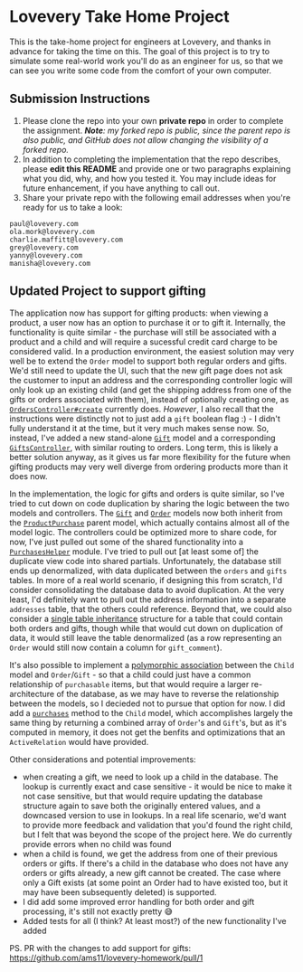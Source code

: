 # Lovevery Take Home Project

This is the take-home project for engineers at Lovevery, and thanks in advance for taking the time on this.  The
goal of this project is to try to simulate some real-world work you'll do as an engineer for us, so that we can
see you write some code from the comfort of your own computer.

## Submission Instructions

1. Please clone the repo into your own **private repo** in order to complete the assignment.
_**Note**: my forked repo is public, since the parent repo is also public, and GitHub does not allow changing the visibility of a forked repo._
1. In addition to completing the implementation that the repo describes, please **edit this README** and provide one or two paragraphs explaining what you did, why, and how you tested it. You may include ideas for future enhancement, if you have anything to call out.
1. Share your private repo with the following email addresses when you're ready for us to take a look:

```
paul@lovevery.com
ola.mork@lovevery.com
charlie.maffitt@lovevery.com
grey@lovevery.com
yanny@lovevery.com
manisha@lovevery.com
```

## Updated Project to support gifting

The application now has support for gifting products: when viewing a product, a user now has an option to purchase it or to gift it. Internally, the functionality is quite similar - the purchase will still be associated with a product and a child and will require a sucessful credit card charge to be considered valid. In a production environment, the easiest solution may very well be to extend the `Order` model to support both regular orders and gifts. We'd still need to update the UI, such that the new gift page does not ask the customer to input an address and the corresponding controller logic will only look up an existing child (and get the shipping address from one of the gifts or orders associated with them), instead of optionally creating one, as [`OrdersController#create`](https://github.com/ams11/lovevery-homework/blob/48410e66febb0281524534971a3eba09861519b1/app/controllers/orders_controller.rb#L11) currently does. _However_, I also recall that the instructions were distinctly not to just add a `gift` boolean flag :) - I didn't fully understand it at the time, but it very much makes sense now. So, instead, I've added a new stand-alone [`Gift`](https://github.com/ams11/lovevery-homework/blob/master/app/models/gift.rb) model and a corresponding [`GiftsController`](https://github.com/ams11/lovevery-homework/blob/master/app/controllers/gifts_controller.rb), with similar routing to orders. Long term, this is likely a better solution anyway, as it gives us far more flexibility for the future when gifting products may very well diverge from ordering products more than it does now.

In the implementation, the logic for gifts and orders is quite similar, so I've tried to cut down on code duplication by sharing the logic between the two models and controllers. The [`Gift`](https://github.com/ams11/lovevery-homework/blob/master/app/models/gift.rb) and [`Order`](https://github.com/ams11/lovevery-homework/blob/master/app/models/order.rb) models now both inherit from the [`ProductPurchase`](https://github.com/ams11/lovevery-homework/blob/master/app/models/product_purchase.rb) parent model, which actually contains almost all of the model logic. The controllers could be optimized more to share code, for now, I've just pulled out some of the shared functionality into a [`PurchasesHelper`](https://github.com/ams11/lovevery-homework/blob/master/app/helpers/purchases_helper.rb) module. I've tried to pull out [at least some of] the duplicate view code into shared partials. Unfortunately, the database still ends up denormalized, with data duplicated between the `orders` and `gifts` tables. In more of a real world scenario, if designing this from scratch, I'd consider consolidating the database data to avoid duplication. At the very least, I'd definitely want to pull out the address information into a separate `addresses` table, that the others could reference. Beyond that, we could also consider a [single table inheritance](https://en.wikipedia.org/wiki/Single_Table_Inheritance) structure for a table that could contain both orders and gifts, though while that would cut down on duplication of data, it would still leave the table denormalized (as a row representing an `Order` would still now contain a column for `gift_comment`).

It's also possible to implement a [polymorphic association](https://guides.rubyonrails.org/association_basics.html#polymorphic-associations) between the `Child` model and `Order`/`Gift` - so that a child could just have a common relationship of `purchasable` items, but that would require a larger re-architecture of the database, as we may have to reverse the relationship between the models, so I decieded not to pursue that option for now. I did add a [`purchases`](https://github.com/ams11/lovevery-homework/blob/48410e66febb0281524534971a3eba09861519b1/app/models/child.rb#L7-L9) method to the `Child` model, which accomplishes largely the same thing by returning a combined array of `Order`'s and `Gift`'s, but as it's computed in memory, it does not get the benfits and optimizations that an `ActiveRelation` would have provided.

Other considerations and potential improvements:
 - when creating a gift, we need to look up a child in the database. The lookup is currently exact and case sensitive - it would be nice to make it not case sensitive, but that would require updating the database structure again to save both the originally entered values, and a downcased version to use in lookups. In a real life scenario, we'd want to provide more feedback and validation that you'd found the right child, but I felt that was beyond the scope of the project here. We do currently provide errors when no child was found
 - when a child is found, we get the address from one of their previous orders or gifts. If there's a child in the database who does not have any orders or gifts already, a new gift cannot be created. The case where only a Gift exists (at some point an Order had to have existed too, but it may have been subsequently deleted) is supported.
 - I did add some improved error handling for both order and gift processing, it's still not exactly pretty :sweat_smile:
 - Added tests for all (I think? At least most?) of the new functionality I've added
 
 PS. PR with the changes to add support for gifts: https://github.com/ams11/lovevery-homework/pull/1

